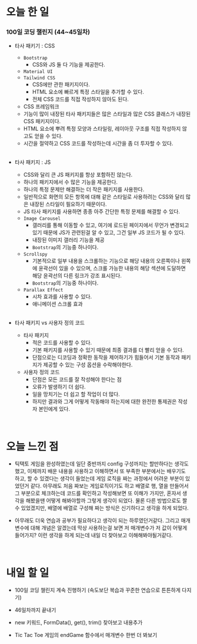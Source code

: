 # 오늘 한 일

### 100일 코딩 챌린지 (44~45일차)

- 타사 패키기 : CSS

  - `Bootstrap`
    - CSS와 JS 둘 다 기능을 제공한다.
  - `Material UI`
  - `Tailwind CSS`
    - CSS에만 관한 패키지이다.
    - HTML 요소에 빠르게 특정 스타일을 추가할 수 있다.
    - 전체 CSS 코드를 직접 작성하지 않아도 된다.
  - CSS 프레임워크
  - 기능이 많이 내장된 타사 패키지들은 많은 스타일과 많은 CSS 클래스가 내장된 CSS 패키지이다.
  - HTML 요소에 뿌려 특정 모양과 스타일링, 레이아웃 구조를 직접 작성하지 않고도 얻을 수 있다.
  - 시간을 절약하고 CSS 코드를 작성하는데 시간을 좀 더 투자할 수 있다.

  <br />

- 타사 패키지 : JS

  - CSS와 달리 큰 JS 패키지를 항상 포함하진 않는다.
  - 하나의 패키지에서 수 많은 기능을 제공한다.
  - 하나의 특정 문제만 해결하는 더 작은 패키지를 사용한다.
  - 일반적으로 화면의 모든 항목에 대해 같은 스타일로 사용하려는 CSS와 달리 많은 내장된 스타일이 필요하기 때문이다.
  - JS 타사 패키지를 사용하면 종종 아주 간단한 특정 문제를 해결할 수 있다.
  - `Image Carousel`
    - 갤러리를 통해 이동할 수 있고, 여기에 로드된 페이지에서 무언가 변경되고 있기 때문에 JS가 관련된걸 알 수 있고, 그건 일부 JS 코드가 될 수 있다.
    - 내장된 이미지 갤러리 기능을 제공
    - `Bootstrap`의 기능중 하나이다.
  - `Scrollspy`
    - 기본적으로 일부 내용을 스크롤하는 기능으로 해당 내용의 오른쪽이나 왼쪽에 윤곽선이 있을 수 있으며, 스크롤 가능한 내용의 해당 섹션에 도달하면 해당 윤곽선의 다른 링크가 강조 표시된다.
    - `Bootstrap`의 기능중 하나이다.
  - `Parallax Effect`
    - 시차 효과를 사용할 수 있다.
    - 애니메이션 스크롤 효과

  <br />

- 타사 패키지 vs 사용자 정의 코드

  - 타사 패키지
    - 적은 코드를 사용할 수 있다.
    - 기본 패키지를 사용할 수 있기 때문에 최종 결과를 더 빨리 얻을 수 있다.
    - 단점으로는 디코딩과 정확한 동작을 제어하기가 힘들어서 기본 동작과 패키지가 제공할 수 있는 구성 옵션을 수락해야한다.
  - 사용자 정의 코드
    - 단점은 모든 코드를 잘 작성해야 한다는 점
    - 오류가 발생하기 더 쉽다.
    - 일을 망치기는 더 쉽고 할 작업이 더 많다.
    - 하지만 결과와 그게 어떻게 작동해야 하는지에 대한 완전한 통제권은 작성자 본인에게 있다.

<br />

# 오늘 느낀 점

- 틱택토 게임을 완성하였는데 일단 중반까지 config 구성까지는 할만하다는 생각도 했고, 이제까지 배운 내용을 사용하고 이해하면서 또 부족한 부분에서는 배우기도 하고, 할 수 있겠다는 생각이 들었는데 게임 로직을 짜는 과정에서 어려운 부분이 있었던거 같다. 아무래도 처음 짜보는 게임로직이기도 하고 배열로 행, 열을 만들어서 그 부분으로 체크하는데 코드를 확인하고 작성해보면 또 이해가 가지만, 혼자서 생각을 해봤을땐 어떻게 해봐야할까 그렇게 생각이 되었다. 물론 다른 방법으로도 짤 수 있었겠지만, 배열에 배열로 구성해 짜는 방식은 신기하다고 생각을 하게 되었다.

- 아무래도 더욱 연습과 공부가 필요하다고 생각이 되는 하루였던거같다. 그리고 매개변수에 대해 개념은 알겠는데 막상 사용하는걸 보면 저 매개변수가 저 값이 어떻게 들어가지? 이런 생각을 하게 되는데 내일 더 찾아보고 이해해봐야될거같다.

<br />

# 내일 할 일

- 100일 코딩 챌린지 계속 진행하기 (속도보단 복습과 꾸준한 연습으로 튼튼하게 다지기)

- 46일차까지 끝내기

- new 키워드, FormData(), get(), trim() 찾아보고 내용추가

- Tic Tac Toe 게임의 endGame 함수에서 매개변수 한번 더 봐보기
